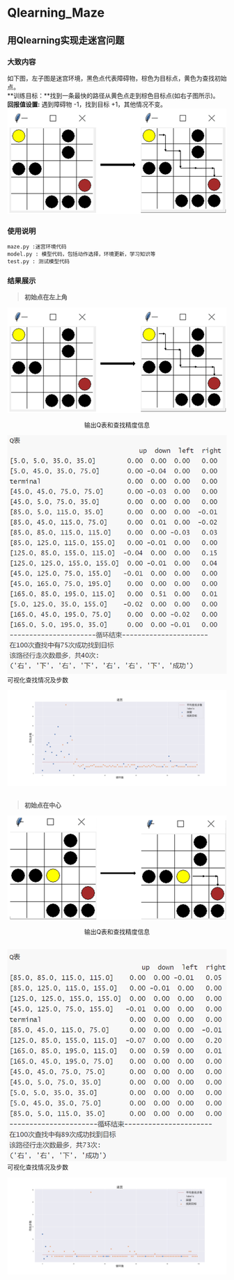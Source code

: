 # Qlearning_Maze
## 用Qlearning实现走迷宫问题
### 大致内容
如下图，左子图是迷宫环境，黑色点代表障碍物，棕色为目标点，黄色为查找初始点。<br>
**训练目标：**找到一条最快的路径从黄色点走到棕色目标点(如右子图所示)。
**回报值设置:** 遇到障碍物 -1，找到目标 +1，其他情况不变。
![图一](https://github.com/summershaaa/Qlearning_Maze/blob/master/Images/%E5%9B%BE%E4%B8%80%E7%BB%93%E5%90%88.PNG)
### 使用说明
```python 
maze.py :迷宫环境代码
model.py : 模型代码，包括动作选择，环境更新，学习知识等
test.py : 测试模型代码
```
### 结果展示
> **初始点在左上角**

![图一](https://github.com/summershaaa/Qlearning_Maze/blob/master/Images/%E5%9B%BE%E4%B8%80%E7%BB%93%E5%90%88.PNG)
<br>
<center>输出Q表和查找精度信息</center>

![输出Q表和查找精度信息](https://github.com/summershaaa/Qlearning_Maze/blob/master/Images/%E7%BB%93%E6%9E%9C%E4%BF%A1%E6%81%AF1.PNG)
<br>
可视化查找情况及步数

![可视化查找情况及步数](https://github.com/summershaaa/Qlearning_Maze/blob/master/Images/%E5%9B%BE%E4%B8%80%E7%BB%93%E6%9E%9C.png)
<br>
<br>
> **初始点在中心**

![图二](https://github.com/summershaaa/Qlearning_Maze/blob/master/Images/%E5%9B%BE%E4%BA%8C%E7%BB%93%E5%90%88.PNG)
<center>输出Q表和查找精度信息</center>
<br>

![输出Q表和查找精度信息](https://github.com/summershaaa/Qlearning_Maze/blob/master/Images/%E7%BB%93%E6%9E%9C%E4%BF%A1%E6%81%AF2.PNG)
<br>
可视化查找情况及步数

![可视化查找情况及步数](https://github.com/summershaaa/Qlearning_Maze/blob/master/Images/%E5%9B%BE%E4%BA%8C%E7%BB%93%E6%9E%9C.png)
